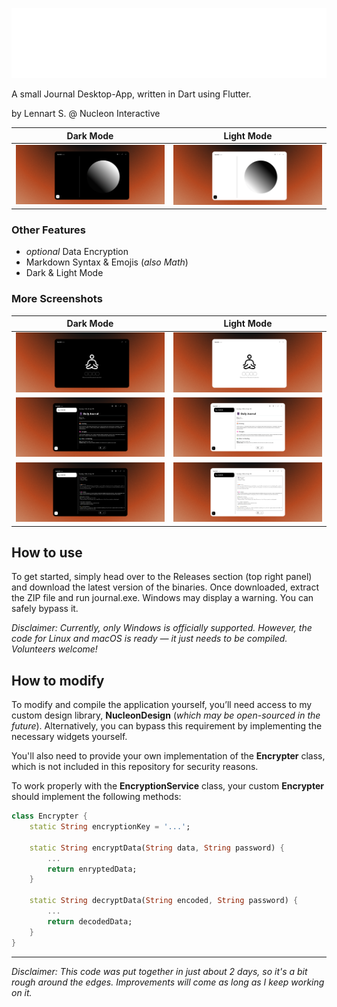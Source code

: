![Journal-Banner](git/banner.png)

A small Journal Desktop-App, written in Dart using Flutter.

by Lennart S. @ Nucleon Interactive

Dark Mode           |  Light Mode
:-------------------------:|:-------------------------:
![](git/home_D.png)  |  ![](git/home_L.png)

### Other Features
- *optional* Data Encryption
- Markdown Syntax & Emojis (*also Math*)
- Dark & Light Mode

### More Screenshots

Dark Mode           |  Light Mode
:-------------------------:|:-------------------------:
![](git/start_D.png)  |  ![](git/start_L.png)
![](git/entry_D.png)  |  ![](git/entry_L.png)
![](git/edit_D.png)  |  ![](git/edit_L.png)

## How to use

To get started, simply head over to the Releases section (top right panel) and download the latest version of the binaries.
Once downloaded, extract the ZIP file and run journal.exe. Windows may display a warning. You can safely bypass it.

*Disclaimer: Currently, only Windows is officially supported. However, the code for Linux and macOS is ready — it just needs to be compiled. Volunteers welcome!*

## How to modify

To modify and compile the application yourself, you’ll need access to my custom design library, **NucleonDesign** (*which may be open-sourced in the future*).
Alternatively, you can bypass this requirement by implementing the necessary widgets yourself.

You'll also need to provide your own implementation of the **Encrypter** class, which is not included in this repository for security reasons.

To work properly with the **EncryptionService** class, your custom **Encrypter** should implement the following methods:

```dart
class Encrypter {
    static String encryptionKey = '...';

    static String encryptData(String data, String password) {
        ...
        return enryptedData;
    }

    static String decryptData(String encoded, String password) {
        ...
        return decodedData;
    }
}
```

---

*Disclaimer: This code was put together in just about 2 days, so it's a bit rough around the edges. Improvements will come as long as I keep working on it.*